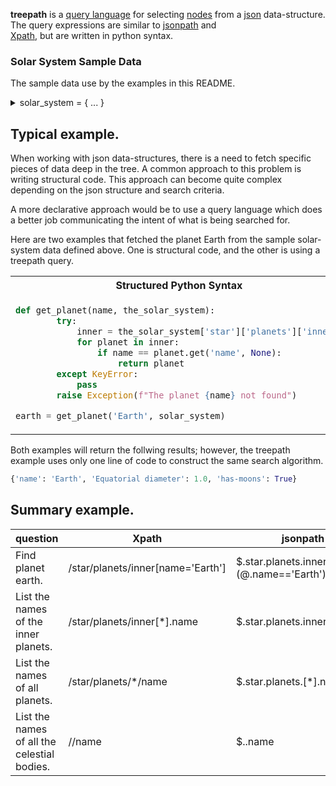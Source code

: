 **treepath** is a [query language](https://en.wikipedia.org/wiki/Query_language) for selecting 
[nodes](https://en.wikipedia.org/wiki/Node_(computer_science)) from a 
[json](https://docs.python.org/3/library/json.html) data-structure. The query expressions are similar to 
[jsonpath](https://goessner.net/articles/JsonPath/) and  
[Xpath](https://en.wikipedia.org/wiki/XPath),  but are written in python syntax.  


### Solar System Sample Data
The sample data use by the examples in this README.  
<details><summary>solar_system = {  ... }</summary>
<p>

```json
{
  "star": {
    "name": "Sun",
    "Equatorial diameter": 109.168,
    "planets": {
      "inner": [
        {
          "name": "Mercury",
          "Equatorial diameter": 0.383,
          "has-moons": false
        },
        {
          "name": "Venus",
          "Equatorial diameter": 0.949,
          "has-moons": false
        },
        {
          "name": "Earth",
          "Equatorial diameter": 1.000,
          "has-moons": true
        },
        {
          "name": "Mars",
          "Equatorial diameter": 0.532,
          "has-moons": true
        }
      ],
      "outer": [
        {
          "name": "Jupiter",
          "Equatorial diameter": 11.209,
          "has-moons": true
        },
        {
          "name": "Saturn",
          "Equatorial diameter": 9.449,
          "has-moons": true
        },
        {
          "name": "Uranus",
          "Equatorial diameter": 4.007,
          "has-moons": true
        },
        {
          "name": "Neptune",
          "Equatorial diameter": 3.883,
          "has-moons": true
        }
      ]
    }
  }
}

```

</p>
</details>

## Typical example.  

When working with json data-structures, there is a need to fetch specific pieces of data deep in the tree.   A common 
approach to this problem is writing structural code.  This approach can become quite complex depending on the json 
structure and search criteria.   

A more declarative approach would be to use a query language which does a better job communicating the intent of what 
is being searched for.  

Here are two examples that fetched the planet Earth from the sample solar-system data defined above.   One is 
structural code, and the other is using a treepath query.  

<table>
<tr>
<th>Structured Python Syntax</th>
<th>declarative Python Syntax Using treepath</th>
</tr>
<tr>
<td>

```python
def get_planet(name, the_solar_system):
        try:
            inner = the_solar_system['star']['planets']['inner']
            for planet in inner:
                if name == planet.get('name', None):
                    return planet
        except KeyError:
            pass
        raise Exception(f"The planet {name} not found")

earth = get_planet('Earth', solar_system)
```

</td>
<td>

```python
earth = get(path.star.planets.inner[wc][has(path.name == 'Earth')], solar_system)










```

</td>
</tr>
</table>

Both examples will return the follwing results; however, the treepath example uses only one line of code to construct 
the same search algorithm.  

```python
{'name': 'Earth', 'Equatorial diameter': 1.0, 'has-moons': True}
```


## Summary example.  

 
| question                                     | Xpath                               | jsonpath                                  | treepath                           |
|----------------------------------------------|-------------------------------------|-------------------------------------------|------------------------------------|
| Find planet earth.                           | /star/planets/inner[name='Earth']   | $.star.planets.inner[?(@.name=='Earth')]  | path.star.planets.inner[wc][has(path.name == 'Earth')]   |
| List the names of the inner planets.         | /star/planets/inner[*].name         | $.star.planets.inner[*].name              | path.star.planets.inner[wc].name   |
| List the names of all planets.               | /star/planets/*/name                | $.star.planets.[*].name                   | path.star.planets.wc[wc].name      |
| List the names of all the celestial bodies.  | //name                              | $..name                                   | path.rec.name                      |  